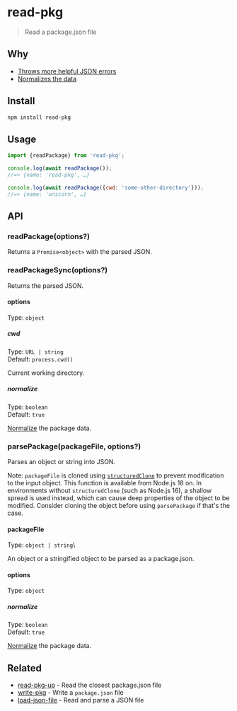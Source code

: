 # read-pkg

> Read a package.json file

## Why

- [Throws more helpful JSON errors](https://github.com/sindresorhus/parse-json)
- [Normalizes the data](https://github.com/npm/normalize-package-data#what-normalization-currently-entails)

## Install

```sh
npm install read-pkg
```

## Usage

```js
import {readPackage} from 'read-pkg';

console.log(await readPackage());
//=> {name: 'read-pkg', …}

console.log(await readPackage({cwd: 'some-other-directory'}));
//=> {name: 'unicorn', …}
```

## API

### readPackage(options?)

Returns a `Promise<object>` with the parsed JSON.

### readPackageSync(options?)

Returns the parsed JSON.

#### options

Type: `object`

##### cwd

Type: `URL | string`\
Default: `process.cwd()`

Current working directory.

##### normalize

Type: `boolean`\
Default: `true`

[Normalize](https://github.com/npm/normalize-package-data#what-normalization-currently-entails) the package data.

### parsePackage(packageFile, options?)

Parses an object or string into JSON.

Note: `packageFile` is cloned using [`structuredClone`](https://developer.mozilla.org/en-US/docs/Web/API/structuredClone) to prevent modification to the input object. This function is available from Node.js 18 on. In environments without `structuredClone` (such as Node.js 16), a shallow spread is used instead, which can cause deep properties of the object to be modified. Consider cloning the object before using `parsePackage` if that's the case.

#### packageFile

Type: `object | string`\

An object or a stringified object to be parsed as a package.json.

#### options

Type: `object`

##### normalize

Type: `boolean`\
Default: `true`

[Normalize](https://github.com/npm/normalize-package-data#what-normalization-currently-entails) the package data.

## Related

- [read-pkg-up](https://github.com/sindresorhus/read-pkg-up) - Read the closest package.json file
- [write-pkg](https://github.com/sindresorhus/write-pkg) - Write a `package.json` file
- [load-json-file](https://github.com/sindresorhus/load-json-file) - Read and parse a JSON file
